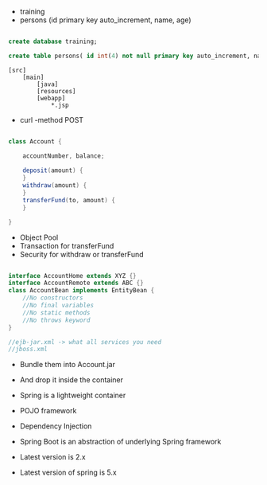 * training
* persons (id primary key auto_increment, name, age)

```sql

create database training;

create table persons( id int(4) not null primary key auto_increment, name varchar(40), age int(4));

```


```
[src]
	[main]
		[java]
		[resources]
		[webapp]
			*.jsp
```





* curl -method POST

``` java

class Account {

	accountNumber, balance;
	
	deposit(amount) {
	}
	withdraw(amount) {
	}
	transferFund(to, amount) {
	}

}
```

* Object Pool
* Transaction for transferFund
* Security for withdraw or transferFund

``` java

interface AccountHome extends XYZ {}
interface AccountRemote extends ABC {}
class AccountBean implements EntityBean {
	//No constructors
	//No final variables
	//No static methods
	//No throws keyword
}

//ejb-jar.xml -> what all services you need
//jboss.xml

```

* Bundle them into Account.jar
* And drop it inside the container


* Spring is a lightweight container
* POJO framework
* Dependency Injection

* Spring Boot is an abstraction of underlying Spring framework
* Latest version is 2.x
* Latest version of spring is 5.x
















